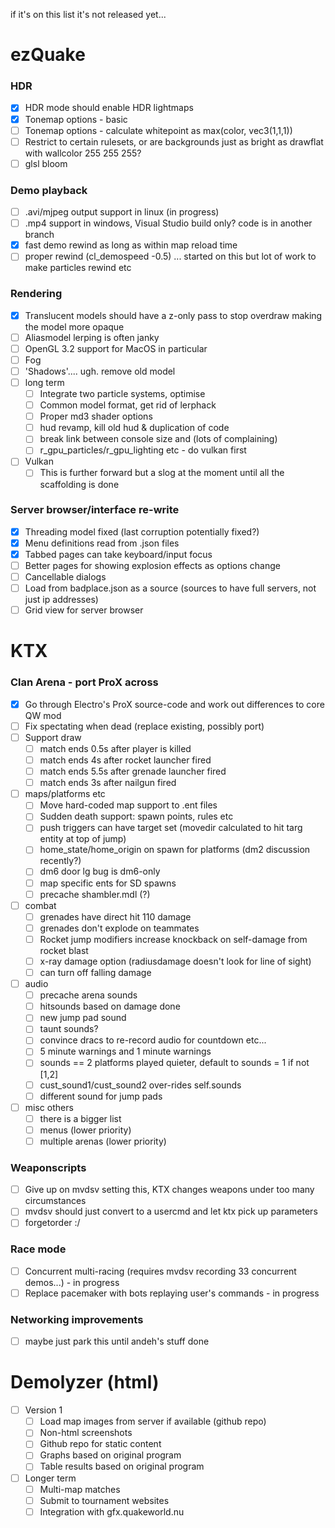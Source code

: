if it's on this list it's not released yet...

# ezQuake

### HDR

- [x] HDR mode should enable HDR lightmaps
- [x] Tonemap options - basic
- [ ] Tonemap options - calculate whitepoint as max(color, vec3(1,1,1))
- [ ] Restrict to certain rulesets, or are backgrounds just as bright as drawflat with wallcolor 255 255 255?
- [ ] glsl bloom

### Demo playback

- [ ] .avi/mjpeg output support in linux (in progress)
- [ ] .mp4 support in windows, Visual Studio build only?  code is in another branch
- [x] fast demo rewind as long as within map reload time
- [ ] proper rewind (cl_demospeed -0.5) ... started on this but lot of work to make particles rewind etc

### Rendering

- [x] Translucent models should have a z-only pass to stop overdraw making the model more opaque
- [ ] Aliasmodel lerping is often janky
- [ ] OpenGL 3.2 support for MacOS in particular
- [ ] Fog
- [ ] 'Shadows'.... ugh.  remove old model
- [ ] long term
  - [ ] Integrate two particle systems, optimise
  - [ ] Common model format, get rid of lerphack
  - [ ] Proper md3 shader options
  - [ ] hud revamp, kill old hud & duplication of code
  - [ ] break link between console size and (lots of complaining)
  - [ ] r_gpu_particles/r_gpu_lighting etc - do vulkan first
- [ ] Vulkan
  - [ ] This is further forward but a slog at the moment until all the scaffolding is done

### Server browser/interface re-write

- [x] Threading model fixed (last corruption potentially fixed?)
- [x] Menu definitions read from .json files
- [x] Tabbed pages can take keyboard/input focus
- [ ] Better pages for showing explosion effects as options change
- [ ] Cancellable dialogs
- [ ] Load from badplace.json as a source (sources to have full servers, not just ip addresses)
- [ ] Grid view for server browser

# KTX

### Clan Arena - port ProX across

- [x] Go through Electro's ProX source-code and work out differences to core QW mod
- [ ] Fix spectating when dead (replace existing, possibly port)
- [ ] Support draw
  - [ ] match ends 0.5s after player is killed
  - [ ] match ends 4s after rocket launcher fired
  - [ ] match ends 5.5s after grenade launcher fired
  - [ ] match ends 3s after nailgun fired
- [ ] maps/platforms etc
  - [ ] Move hard-coded map support to .ent files
  - [ ] Sudden death support: spawn points, rules etc
  - [ ] push triggers can have target set (movedir calculated to hit targ entity at top of jump)
  - [ ] home_state/home_origin on spawn for platforms (dm2 discussion recently?)
  - [ ] dm6 door lg bug is dm6-only
  - [ ] map specific ents for SD spawns
  - [ ] precache shambler.mdl (?)
- [ ] combat
  - [ ] grenades have direct hit 110 damage
  - [ ] grenades don't explode on teammates
  - [ ] Rocket jump modifiers increase knockback on self-damage from rocket blast
  - [ ] x-ray damage option (radiusdamage doesn't look for line of sight)
  - [ ] can turn off falling damage
- [ ] audio
  - [ ] precache arena sounds
  - [ ] hitsounds based on damage done
  - [ ] new jump pad sound
  - [ ] taunt sounds?
  - [ ] convince dracs to re-record audio for countdown etc...
  - [ ] 5 minute warnings and 1 minute warnings
  - [ ] sounds == 2 platforms played quieter, default to sounds = 1 if not [1,2]
  - [ ] cust_sound1/cust_sound2 over-rides self.sounds
  - [ ] different sound for jump pads
- [ ] misc others
  - [ ] there is a bigger list
  - [ ] menus (lower priority)
  - [ ] multiple arenas (lower priority)

### Weaponscripts

- [ ] Give up on mvdsv setting this, KTX changes weapons under too many circumstances
- [ ] mvdsv should just convert to a usercmd and let ktx pick up parameters
- [ ] forgetorder :/

### Race mode

- [ ] Concurrent multi-racing (requires mvdsv recording 33 concurrent demos...) - in progress
- [ ] Replace pacemaker with bots replaying user's commands - in progress

### Networking improvements

- [ ] maybe just park this until andeh's stuff done

# Demolyzer (html)

- [ ] Version 1
  - [ ] Load map images from server if available (github repo)
  - [ ] Non-html screenshots
  - [ ] Github repo for static content
  - [ ] Graphs based on original program
  - [ ] Table results based on original program
- [ ] Longer term
  - [ ] Multi-map matches
  - [ ] Submit to tournament websites
  - [ ] Integration with gfx.quakeworld.nu
